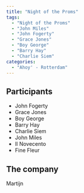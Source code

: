 ```yaml
---
title: "Night of the Proms"
tags:
  - "Night of the Proms"
  - "John Miles"
  - "John Fogerty"
  - "Grace Jones"
  - "Boy George"
  - "Barry Hay"
  - "Charlie Siem"
categories:
  - "Ahoy' - Rotterdam"
---
```

Participants
------------
* John Fogerty
* Grace Jones
* Boy George
* Barry Hay
* Charlie Siem
* John Miles
* Il Novecento
* Fine Fleur

The company
-----------
Martijn
